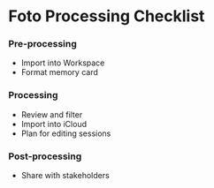 # Foto Processing Checklist

### Pre-processing

- Import into Workspace
- Format memory card

### Processing

- Review and filter
- Import into iCloud
- Plan for editing sessions

### Post-processing

- Share with stakeholders
